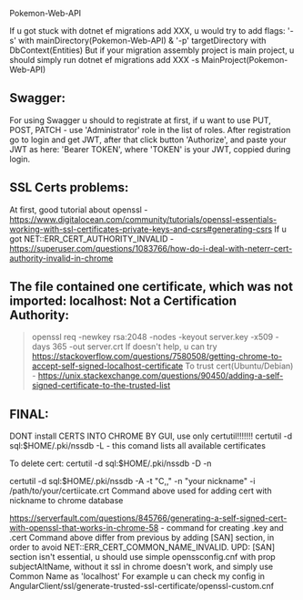 Pokemon-Web-API

If u got stuck with dotnet ef migrations add XXX, u would try to add flags: 
'-s' with mainDirectory(Pokemon-Web-API) & '-p' targetDirectory with DbContext(Entities)
But if your migration assembly project is main project, u should simply run dotnet ef migrations add XXX -s MainProject(Pokemon-Web-API)

Swagger:
-
For using Swagger u should to registrate at first, if u want to use PUT, POST, PATCH - use 'Administrator' role in the list of roles.
After registration go to login and get JWT, after that click button 'Authorize', and paste your JWT as here: 'Bearer TOKEN', where 'TOKEN' is your JWT, coppied during login.

SSL Certs problems:
-
At first, good tutorial about openssl - https://www.digitalocean.com/community/tutorials/openssl-essentials-working-with-ssl-certificates-private-keys-and-csrs#generating-csrs
If u got NET::ERR_CERT_AUTHORITY_INVALID - https://superuser.com/questions/1083766/how-do-i-deal-with-neterr-cert-authority-invalid-in-chrome

The file contained one certificate, which was not imported: localhost: Not a Certification Authority:
-
> openssl req -newkey rsa:2048 -nodes -keyout server.key -x509 -days 365 -out server.crt 
If doesn't help, u can try https://stackoverflow.com/questions/7580508/getting-chrome-to-accept-self-signed-localhost-certificate
To trust cert(Ubuntu/Debian) - https://unix.stackexchange.com/questions/90450/adding-a-self-signed-certificate-to-the-trusted-list

FINAL:
-
DONT install CERTS INTO CHROME BY GUI, use only certutil!!!!!!! 
certutil -d sql:$HOME/.pki/nssdb -L - this comand lists all available certificates

To delete cert: certutil -d sql:$HOME/.pki/nssdb -D -n <certificate nickname>

certutil -d sql:$HOME/.pki/nssdb -A -t "C,," -n "your nickname" -i /path/to/your/certiicate.crt 
Command above used for adding cert with nickname to chrome database

https://serverfault.com/questions/845766/generating-a-self-signed-cert-with-openssl-that-works-in-chrome-58 - command for creating .key and .cert
Command above differ from previous by adding [SAN] section, in order to avoid NET::ERR_CERT_COMMON_NAME_INVALID.
UPD: [SAN] section isn't essential, u should use simple openssconfig.cnf with prop subjectAltName, without it ssl in chrome doesn't work, and simply use Common Name as 'localhost'
For example u can check my config in AngularClient/ssl/generate-trusted-ssl-certificate/openssl-custom.cnf




